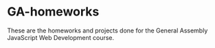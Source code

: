 # GA-homeworks
These are the homeworks and projects done for the General Assembly JavaScript Web Development course. 
